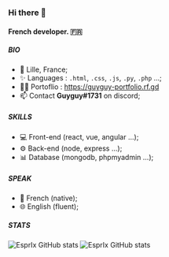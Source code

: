 ### Hi there 👋

#### French developer. 🇫🇷

##### BIO

- 📍 Lille, France;
- ✨ Languages : `.html`, `.css`, `.js`, `.py`, `.php` ...;
- 👨‍💻 Portoflio : https://guyguy-portfolio.rf.gd
- 📫 Contact **Guyguy#1731** on discord;

##### SKILLS

- 💻 Front-end (react, vue, angular ...);
- ⚙ Back-end (node, express ...);
- 📊 Database (mongodb, phpmyadmin ...);

##### SPEAK
- 🥖 French (native);
- 🌐 English (fluent);

##### STATS
![EsprIx GitHub stats](https://github-readme-stats.vercel.app/api?username=guyguy25&show_icons=true&theme=tokyonight)
![EsprIx GitHub stats](https://github-readme-stats.vercel.app/api/top-langs?username=guyguy25&show_icons=true&hide_border=true&theme=tokyonight&layout=compact)
